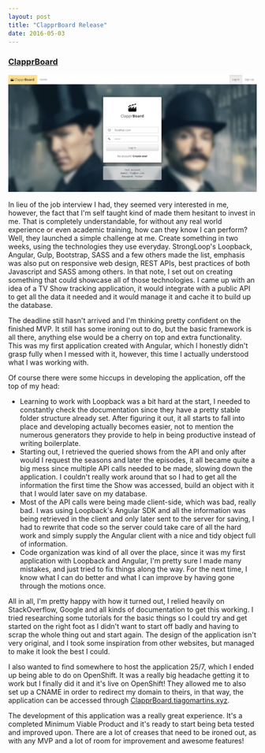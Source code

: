 ```yaml
---
layout: post
title: "ClapprBoard Release"
date: 2016-05-03
---
```


### [ClapprBoard](http://clapprboard.tiagomartins.xyz)

![Screenshot](/assets/postimages/clapprboard-login.jpg)

In lieu of the job interview I had, they seemed very interested in me, however, the fact that I'm self taught kind of made them hesitant to invest in me. That is completely understandable, for without any real world experience or even academic training, how can they know I can perform?
Well, they launched a simple challenge at me. Create something in two weeks, using the technologies they use everyday. StrongLoop's Loopback, Angular, Gulp, Bootstrap, SASS and a few others made the list, emphasis was also put on responsive web design, REST APIs, best practices of both Javascript and SASS among others. In that note, I set out on creating something that could showcase all of those technologies. I came up with an idea of a TV Show tracking application, it would integrate with a public API to get all the data it needed and it would manage it and cache it to build up the database.

<!--break-->

The deadline still hasn't arrived and I'm thinking pretty confident on the finished MVP. It still has some ironing out to do, but the basic framework is all there, anything else would be a cherry on top and extra functionality.
This was my first application created with Angular, which I honestly didn't grasp fully when I messed with it, however, this time I actually understood what I was working with.

Of course there were some hiccups in developing the application, off the top of my head:
- Learning to work with Loopback was a bit hard at the start, I needed to constantly check the documentation since they have a pretty stable folder structure already set. After figuring it out, it all starts to fall into place and developing actually becomes easier, not to mention the numerous generators they provide to help in being productive instead of writing boilerplate.
- Starting out, I retrieved the queried shows from the API and only after would I request the seasons and later the episodes, it all became quite a big mess since multiple API calls needed to be made, slowing down the application. I couldn't really work around that so I had to get all the information the first time the Show was accessed, build an object with it that I would later save on my database.
- Most of the API calls were being made client-side, which was bad, really bad. I was using Loopback's Angular SDK and all the information was being retrieved in the client and only later sent to the server for saving, I had to rewrite that code so the server could take care of all the hard work and simply supply the Angular client with a nice and tidy object full of information.
- Code organization was kind of all over the place, since it was my first application with Loopback and Angular, I'm pretty sure I made many mistakes, and just tried to fix things along the way. For the next time, I know what I can do better and what I can improve by having gone through the motions once.

All in all, I'm pretty happy with how it turned out, I relied heavily on StackOverflow, Google and all kinds of documentation to get this working. I tried researching some tutorials for the basic things so I could try and get started on the right foot as I didn't want to start off badly and having to scrap the whole thing out and start again. The design of the application isn't very original, and I took some inspiration from other websites, but managed to make it look the best I could.

I also wanted to find somewhere to host the application 25/7, which I ended up being able to do on OpenShift. It was a really big headache getting it to work but I finally did it and it's live on OpenShift! They allowed me to also set up a CNAME in order to redirect my domain to theirs, in that way, the application can be accessed through [ClapprBoard.tiagomartins.xyz](ClapprBoard.tiagomartins.xyz).

The development of this application was a really great experience. It's a completed Minimum Viable Product and it's ready to start being beta tested and improved upon. There are a lot of creases that need to be ironed out, as with any MVP and a lot of room for improvement and awesome features!
